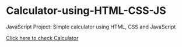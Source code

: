 # Calculator-using-HTML-CSS-JS
JavaScript Project: Simple calculator using HTML, CSS and JavaScript


<a href="https://mehsaniamohammed.github.io/Calculator-using-HTML-CSS-JS/calculator/index.html">Click here to check Calculator</a>
